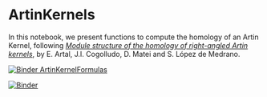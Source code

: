 # ArtinKernels
In this notebook, we present functions to compute the homology of an Artin Kernel, following [*Module structure of the homology of right-angled Artin kernels*](https://arxiv.org/abs/2002.00279), by E. Artal, J.I. Cogolludo, D. Matei and S. López de Medrano.

[![Binder ArtinKernelFormulas](https://mybinder.org/badge_logo.svg)](https://mybinder.org/v2/gh/enriqueartal/ArtinKernels/master?filepath=ArtinKernelFormulas.ipynb)

[![Binder](https://mybinder.org/badge_logo.svg)](https://mybinder.org/v2/gh/enriqueartal/ArtinKernels/master?filepath=ArtinKernelFormulasF3.ipynb)

